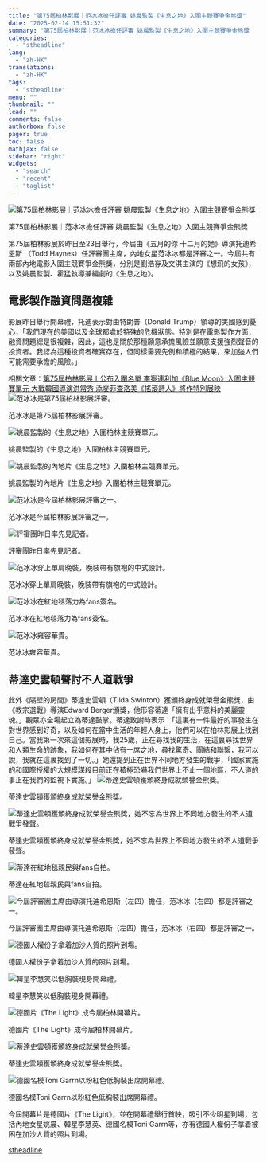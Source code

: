 ```yaml
---
title: "第75屆柏林影展｜范冰冰擔任評審 姚晨監製《生息之地》入圍主競賽爭金熊獎"
date: "2025-02-14 15:51:32"
summary: "第75屆柏林影展｜范冰冰擔任評審 姚晨監製《生息之地》入圍主競賽爭金熊獎       第75..."
categories:
  - "stheadline"
lang:
  - "zh-HK"
translations:
  - "zh-HK"
tags:
  - "stheadline"
menu: ""
thumbnail: ""
lead: ""
comments: false
authorbox: false
pager: true
toc: false
mathjax: false
sidebar: "right"
widgets:
  - "search"
  - "recent"
  - "taglist"
---
```


![第75屆柏林影展｜范冰冰擔任評審 姚晨監製《生息之地》入圍主競賽爭金熊獎](https://image.stheadline.com/f/680p0/0x0/100/none/8d8736025a2de938f8b6b3e9107e9189/stheadline/inewsmedia/20250214/_2025021415402685591.jpg)

第75屆柏林影展｜范冰冰擔任評審 姚晨監製《生息之地》入圍主競賽爭金熊獎




第75屆柏林影展於昨日至23日舉行，今屆由《五月的你 十二月的她》導演托迪希恩斯 （Todd Haynes）任評審團主席，內地女星范冰冰都是評審之一。今屆共有兩部內地電影入圍主競賽爭金熊獎，分別是劉浩存及文淇主演的《想飛的女孩》，以及姚晨監製、霍猛執導兼編劇的《生息之地》。

電影製作融資問題複雜
----------

影展昨日舉行開幕禮，托迪表示對由特朗普（Donald Trump）領導的美國感到憂心，「我們現在的美國以及全球都處於特殊的危機狀態。特別是在電影製作方面，融資問題總是很複雜，因此，這也是關於那種願意承擔風險並願意支援強烈聲音的投資者。我認為這種投資者確實存在，但同樣需要先例和積極的結果，來加強人們可能需要承擔的風險。」

相關文章︰[第75屆柏林影展丨公布入圍名單 李察連利加《Blue Moon》入圍主競賽單元 大戰韓國導演洪常秀 添麥菲查洛美《搖滾詩人》將作特別展映](https://www.stheadline.com/film-drama/3421913/%E7%AC%AC75%E5%B1%86%E6%9F%8F%E6%9E%97%E5%BD%B1%E5%B1%95%E4%B8%A8%E5%85%AC%E5%B8%83%E5%85%A5%E5%9C%8D%E5%90%8D%E5%96%AE-%E6%9D%8E%E5%AF%9F%E9%80%A3%E5%88%A9%E5%8A%A0Blue-Moon%E5%85%A5%E5%9C%8D%E4%B8%BB%E7%AB%B6%E8%B3%BD%E5%96%AE%E5%85%83-%E5%A4%A7%E6%88%B0%E9%9F%93%E5%9C%8B%E5%B0%8E%E6%BC%94%E6%B4%AA%E5%B8%B8%E7%A7%80-%E6%B7%BB%E9%BA%A5%E8%8F%B2%E6%9F%A5%E6%B4%9B%E7%BE%8E%E6%90%96%E6%BB%BE%E8%A9%A9%E4%BA%BA%E5%B0%87%E4%BD%9C%E7%89%B9%E5%88%A5%E5%B1%95%E6%98%A0)
 ![范冰冰是第75屆柏林影展評審。](https://image.hkhl.hk/f/1024p0/0x0/100/none/e881fe5924027d1f9131c18c5a976505/2025-02/WhatsApp_Image_2025-02-14_at_14_56_07.jpeg)


范冰冰是第75屆柏林影展評審。



 ![姚晨監製的《生息之地》入圍柏林主競賽單元。](https://image.hkhl.hk/f/1024p0/0x0/100/none/cda03ef8ead9c1601b66c70014f24fd9/2025-02/WhatsApp_Image_2025-02-14_at_14_56_08_1_.jpeg)


姚晨監製的《生息之地》入圍柏林主競賽單元。



 ![姚晨監製的內地片《生息之地》入圍柏林主競賽單元。](https://image.hkhl.hk/f/1024p0/0x0/100/none/6427f8278d8e932a4cf047b111587887/2025-02/images_6.jpg)


姚晨監製的內地片《生息之地》入圍柏林主競賽單元。



 ![范冰冰是今屆柏林影展評審之一。](https://image.hkhl.hk/f/1024p0/0x0/100/none/24ff02dfaa2f57093f6bf0757c32759c/2025-02/WhatsApp_Image_2025-02-14_at_14_56_08.jpeg)


范冰冰是今屆柏林影展評審之一。



 ![評審團昨日率先見記者。](https://image.hkhl.hk/f/1024p0/0x0/100/none/6f8b2f96b14acbdc9468f14a97e249e4/2025-02/WhatsApp_Image_2025-02-14_at_14_56_09_1_.jpeg)


評審團昨日率先見記者。



 ![范冰冰穿上單肩晚裝，晚裝帶有旗袍的中式設計。](https://image.hkhl.hk/f/1024p0/0x0/100/none/0b3d724ff38b28f420acb01ceaf10989/2025-02/WhatsApp_Image_2025-02-14_at_15_01_37.jpeg)


范冰冰穿上單肩晚裝，晚裝帶有旗袍的中式設計。



 ![范冰冰在紅地毯落力為fans簽名。](https://image.hkhl.hk/f/1024p0/0x0/100/none/e57d2f53ea13e55c5d0b6c3cac36724c/2025-02/WhatsApp_Image_2025-02-14_at_15_01_38_1_.jpeg)


范冰冰在紅地毯落力為fans簽名。



 ![范冰冰雍容華貴。](https://image.hkhl.hk/f/1024p0/0x0/100/none/21a89e58d507b184a98bd9a27ba05919/2025-02/WhatsApp_Image_2025-02-14_at_15_01_38.jpeg)


范冰冰雍容華貴。




蒂達史雲頓聲討不人道戰爭
------------

此外《隔壁的房間》蒂達史雲頓（Tilda Swinton）獲頒終身成就榮譽金熊獎，由《教宗選戰》導演Edward Berger頒獎，他形容蒂達「擁有出乎意料的美麗靈魂。」觀眾亦全場起立為蒂達鼓掌。蒂達致謝時表示：「這裏有一件最好的事發生在對世界感到好奇，以及如何在當中生活的年輕人身上，他們可以在柏林影展上找到自己。當我第一次來這個影展時，我25歲，正在尋找我的生活，在這裏尋找世界和人類生命的跡象，我如何在其中佔有一席之地，尋找驚奇、團結和聯繫，我可以說，我就在這裏找到了一切。」她還提到正在世界不同地方發生的戰爭，「國家實施的和國際授權的大規模謀殺目前正在積極恐嚇我們世界上不止一個地區，不人道的事正在我們的監視下實施。」
 ![蒂達史雲頓獲頒終身成就榮譽金熊獎。](https://image.hkhl.hk/f/1024p0/0x0/100/none/943ca0aec7a00d27893dd126bdf5ce0f/2025-02/WhatsApp_Image_2025-02-14_at_14_56_04.jpeg)


蒂達史雲頓獲頒終身成就榮譽金熊獎。



 ![蒂達史雲頓獲頒終身成就榮譽金熊獎，她不忘為世界上不同地方發生的不人道戰爭發聲。](https://image.hkhl.hk/f/1024p0/0x0/100/none/e04200419c705691dae6bcf7e402f96d/2025-02/WhatsApp_Image_2025-02-14_at_14_56_05_1_.jpeg)


蒂達史雲頓獲頒終身成就榮譽金熊獎，她不忘為世界上不同地方發生的不人道戰爭發聲。



 ![蒂達在紅地毯親民與fans自拍。](https://image.hkhl.hk/f/1024p0/0x0/100/none/cae874721aa38672756693a41876febc/2025-02/WhatsApp_Image_2025-02-14_at_14_56_05.jpeg)


蒂達在紅地毯親民與fans自拍。



 ![今屆評審團主席由導演托迪希恩斯（左四）擔任，范冰冰（右四）都是評審之一。](https://image.hkhl.hk/f/1024p0/0x0/100/none/84aec608c3c3b15d82b34ea6cb5f59de/2025-02/WhatsApp_Image_2025-02-14_at_14_56_06_1_.jpeg)


今屆評審團主席由導演托迪希恩斯（左四）擔任，范冰冰（右四）都是評審之一。



 ![德國人權份子拿着加沙人質的照片到場。](https://image.hkhl.hk/f/1024p0/0x0/100/none/da209bb2806ce3e4953f31fe0d593c56/2025-02/WhatsApp_Image_2025-02-14_at_14_56_06.jpeg)


德國人權份子拿着加沙人質的照片到場。



 ![韓星李慧笑以低胸裝現身開幕禮。](https://image.hkhl.hk/f/1024p0/0x0/100/none/6af18fbc6b4e8d004e29c220da86ad00/2025-02/WhatsApp_Image_2025-02-14_at_14_56_07_1_.jpeg)


韓星李慧笑以低胸裝現身開幕禮。



 ![德國片《The Light》成今屆柏林開幕片。](https://image.hkhl.hk/f/1024p0/0x0/100/none/5210b8997e3615aa52cdf9c155be115d/2025-02/WhatsApp_Image_2025-02-14_at_14_56_09.jpeg)


德國片《The Light》成今屆柏林開幕片。



 ![蒂達史雲頓獲頒終身成就榮譽金熊獎。](https://image.hkhl.hk/f/1024p0/0x0/100/none/49c583019cf296292cb8f7c7d719fd4f/2025-02/WhatsApp_Image_2025-02-14_at_14_56_10_1_.jpeg)


蒂達史雲頓獲頒終身成就榮譽金熊獎。



 ![德國名模Toni Garrn以粉紅色低胸裝出席開幕禮。](https://image.hkhl.hk/f/1024p0/0x0/100/none/5529696056fb6075e69d457b5043ba36/2025-02/WhatsApp_Image_2025-02-14_at_14_56_10.jpeg)


德國名模Toni Garrn以粉紅色低胸裝出席開幕禮。




今屆開幕片是德國片《The Light》，並在開幕禮舉行首映，吸引不少明星到場，包括內地女星姚晨、韓星李慧英、德國名模Toni Garrn等，亦有德國人權份子拿着被困在加沙人質的照片到場。

[stheadline](https://std.stheadline.com/realtime/article/2052777/即時-娛樂-第75屆柏林影展-范冰冰擔任評審-姚晨監製-生息之地-入圍主競賽爭金熊獎)

